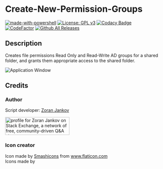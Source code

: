 # Create-New-Permission-Groups

[![made-with-powershell](https://img.shields.io/badge/PowerShell-1f425f?logo=Powershell)](https://microsoft.com/PowerShell)
[![License: GPL v3](https://img.shields.io/badge/License-GPLv3-blue.svg)](https://www.gnu.org/licenses/gpl-3.0)
[![Codacy Badge](https://app.codacy.com/project/badge/Grade/004f7c8dec4b4321a382cf83990b21d0)](https://www.codacy.com/gh/Zoran-Jankov/Create-New-Permission-Groups/dashboard?utm_source=github.com&amp;utm_medium=referral&amp;utm_content=Zoran-Jankov/Create-New-Permission-Groups&amp;utm_campaign=Badge_Grade)
[![CodeFactor](https://www.codefactor.io/repository/github/zoran-jankov/create-new-permission-groups/badge)](https://www.codefactor.io/repository/github/zoran-jankov/create-new-permission-groups)
[![Github All Releases](https://img.shields.io/github/downloads/Zoran-Jankov/Create-New-Permission-Groups/total.svg)]()

## Description

Creates file permissions Read Only and Read-Write AD groups for a shared folder, and grants them appropriate access to the shared folder.

![Application Window](https://github.com/Zoran-Jankov/Create-New-Permission-Groups/blob/main/Application%20Window.png?raw=true)

## Credits

### Author

Script developer:  [Zoran Jankov](https://www.linkedin.com/in/zoran-jankov-b1054b196/)

<a href="https://stackexchange.com/users/12947676/zoran-jankov"><img src="https://stackexchange.com/users/flair/12947676.png" width="208" height="58" alt="profile for Zoran Jankov on Stack Exchange, a network of free, community-driven Q&amp;A sites" title="profile for Zoran Jankov on Stack Exchange, a network of free, community-driven Q&amp;A sites" /></a>

### Icon creator

<div>Icon made by <a href="https://www.flaticon.com/authors/smashicons" title="Smashicons">Smashicons</a> from <a href="https://www.flaticon.com/" title="Flaticon">www.flaticon.com</a></div> <div>Icons made by <a href="htt
